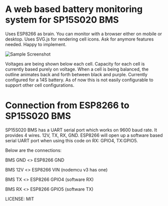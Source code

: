 A web based battery monitoring system for SP15S020 BMS
=

Uses ESP8266 as brain. You can monitor with a browser either on mobile or desktop. Uses SVG.js for rendering cell icons. Ask for anymore features needed. Happy to implement.


![Sample Screenshot](https://karunadheera.com/bms/sample.png)

Voltages are being shown below each cell.
Capacity for each cell is currently based purely on voltage.
When a cell is being balanced, the outline animates back and forth between black and purple.
Currently configured for a 14S battery. As of now this is not easily configurable to support other cell configurations.

Connection from ESP8266 to SP15S020 BMS
=
SP15S020 BMS has a UART serial port which works on 9600 baud rate. It provides 4 wires. 12V, TX, RX, GND.
ESP8266 will open up a software based serial UART port when using this code on RX: GPIO4, TX:GPIO5.

Below are the connections:

BMS GND <> ESP8266 GND

BMS 12V <> ESP8266 VIN (nodemcu v3 has one)

BMS TX <> ESP8266 GPIO4 (software RX)

BMS RX <> ESP8266 GPIO5 (software TX)

LICENSE: MIT
